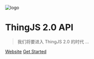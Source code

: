 ![logo](_media/logo.png)

# ThingJS 2.0 API

> 我们将要进入 ThingJS 2.0 的时代 ...

[Website](https://www.thingjs.com/guide/)
[Get Started](README.md)
